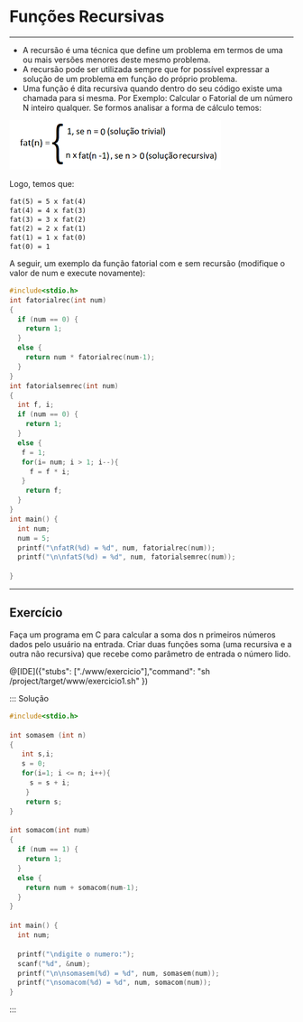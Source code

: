 # Funções Recursivas
---
+ A recursão é uma técnica que define um problema em termos de uma ou mais versões menores deste mesmo problema.
+ A recursão pode ser utilizada sempre que for possível expressar a solução de um problema em função do próprio problema.
+ Uma função é dita recursiva quando dentro do seu código existe uma chamada para si mesma.
Por Exemplo:
Calcular o Fatorial de um número N inteiro qualquer. Se formos analisar a forma de cálculo temos:

![programa](/markdowns/recursividade.png)

Logo, temos que:
```
fat(5) = 5 x fat(4)
fat(4) = 4 x fat(3)
fat(3) = 3 x fat(2) 
fat(2) = 2 x fat(1)
fat(1) = 1 x fat(0)
fat(0) = 1
```
A seguir, um exemplo da função fatorial com e sem recursão (modifique o valor de num e execute novamente):
``` C runnable
#include<stdio.h>
int fatorialrec(int num)
{
  if (num == 0) {
    return 1;
  }
  else {
    return num * fatorialrec(num-1);
  }
}
int fatorialsemrec(int num)
{
  int f, i;
  if (num == 0) {
    return 1;
  }
  else {
   f = 1;
   for(i= num; i > 1; i--){
     f = f * i;
   }     
    return f; 
  }
}
int main() {
  int num;
  num = 5;
  printf("\nfatR(%d) = %d", num, fatorialrec(num));
  printf("\n\nfatS(%d) = %d", num, fatorialsemrec(num));

}
```
---
Exercício
---
Faça um programa em C para calcular a soma dos n primeiros números dados pelo usuário na entrada. Criar duas funções soma (uma recursiva e a outra não recursiva) que recebe como parâmetro de entrada o número lido.

@[IDE]({"stubs": ["./www/exercicio"],"command": "sh /project/target/www/exercicio1.sh"
})


::: Solução

``` C
#include<stdio.h>

int somasem (int n)
{
   int s,i;
   s = 0;
   for(i=1; i <= n; i++){
     s = s + i;
    }
    return s;
}

int somacom(int num)
{
  if (num == 1) {
    return 1;
  }
  else {
    return num + somacom(num-1);
  }
}

int main() {
  int num;

  printf("\ndigite o numero:");
  scanf("%d", &num);
  printf("\n\nsomasem(%d) = %d", num, somasem(num));
  printf("\nsomacom(%d) = %d", num, somacom(num));
}

```
:::


